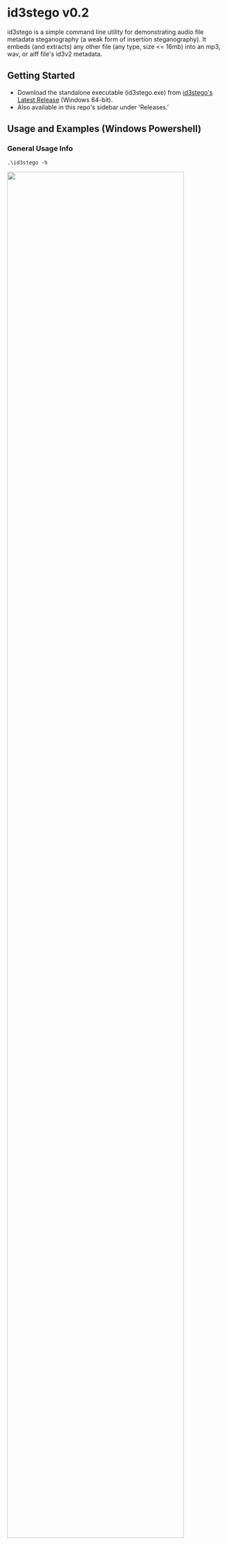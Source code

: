 # id3stego v0.2

id3stego is a simple command line utility for demonstrating audio file metadata steganography (a weak form of insertion steganography).  It embeds (and extracts) any other file (any type, size <= 16mb) into an mp3, wav, or aiff file's id3v2 metadata.  

## Getting Started 
* Download the standalone executable (id3stego.exe) from [id3stego's Latest Release](https://github.com/FrozenBurrito/id3stego/releases/tag/v0.2.0) (Windows 64-bit).
* Also available in this repo's sidebar under 'Releases.'

## Usage and Examples (Windows Powershell)

### General Usage Info
```
.\id3stego -h
```
<img src="usage-screenshots/screenshot-usage.png" width="90%" height="90%" />

### **Put (Insert) Mode**
```
.\id3stego -m put -a [audio_file] -o [other_file]
```
<img src="usage-screenshots/screenshot-put-mode.png" width="90%" height="90%" />

### **Get (Extract) Mode**
```
.\id3stego -m get -a [audio_file]
```
<img src="usage-screenshots/screenshot-get-mode.png" width="90%" height="90%" />

## Description & More Info

I wrote id3stego to help me to get better at [Rust](https://doc.rust-lang.org/stable/rust-by-example/)! I also hopes it helps my students to learn more about steganography! Here's the details:
* **Put Mode** (ex: .\id3stego -m put -a test.mp3 -o test.jpg)
    * embeds other file (ex: -o test.jpg) into audio file's (ex: -a test.mp3) id3v2 metadata
    * supports specifying full file paths outside of working directory (ex: -a c:\somewhere_else\test.mp3 -o c:\another_place\test.jpg)
    * maximum embedded file size is 16mb (max id3v2 frame size)
    * output audio file (test.mp3 + test.jpg) saved to same working directory as audio file with filename prefix 'output-'
        * ex: output-test.mp3
    * does NOT modify audio file (ex: -a test.mp3) or other file (-o test.jpg)
    * can embed multiple files into one audio file, but current version requires multiple put mode executions
        * ex step 1: .\id3stego -m put -a test.mp3 -o test.jpg
            * creates output-test.mp3 (test.mp3 + test.jpg)
        * ex step 2: .\id3stego -m put -a output-test.mp3 -o test.txt
            * creates output-output.test.mp3 (test.mp3 + test.jpg + test.txt)
    * sets frame description key to id3stego + 10 random characters (used for 'get'/'extract' mode)
* **Get Mode** (ex: .\id3stego -m get -a example-output-test.mp3)
    * extracts all files previously embedded by id3stego from audio file's (ex: -a output-test.mp3) id3v2 metadata
        * uses frame description key to search specified audio file (ex: -a output-test.mp3)
    * supports specifying full file path outside of working directory (ex: -a c:\somewhere_else\test.mp3)
    * saves extracted files to same directory as specified audio file with filename prefix 'extracted-'
        * ex: test.jpg saved as extracted-test.jpg
        * ex: test.txt saved as extracted-test.txt
    * does NOT modify audio file (ex: -a output-test.mp3)
* Demonstrates a weak form of insertion steganography.
    * As an extension activity for interested students, try using a different utility to dump and investigate all id3v2 metadata from an output file or example-output-test.mp3.  
    * Current version stores binary data in id3v2 general encapsulated object ("GEOB") frames.
        * Note that binary data could also be stored in id3v2 "PRIV" frames. 
* Note about verbosity:
    * Use quiet mode (-q) to suppress verbose output.
    * Verbose error propagation used ('?' always expanded to match, unwrap() not used)
        * There is probably a more idiomatic and less verbose way to handle error propagation (custom error types?).  

## What if I want to build id3stego myself?

Building id3stego is easy.  
* First, download and install [rustup](https://www.rust-lang.org/tools/install) (rust build tools manager)
    * Release v0.2.0 was built with `rustc 1.65.0 (897e37553 2022-11-02)'
* Recommend using [Visual Studio Code](https://code.visualstudio.com/download) with [rust-analyzer extension](https://code.visualstudio.com/docs/languages/rust).
* Next, from a Developer Powershell for VS terminal or a Visual Studio Code Powershell terminal, try: 
```
git clone https://github.com/FrozenBurrito/id3stego.git 
cd id3stego
cargo build
```
* Or, try: 
```
git clone https://github.com/FrozenBurrito/id3stego.git 
cd id3stego
cargo run -- -h
```
* To test 'get' mode with the included example, try:
```
cargo run -- -m get -a example-output-test.mp3
```

## License and Use Restriction

This project is licensed under the MIT License, subject to the following use restriction.  See the LICENSE.md file for details.

id3stego is intended and released solely for educational use, which use must comply with all applicable laws, rules, and regulations. id3stego may not be used for any other purpose. The included license is hereby amended to incorporate this restriction. 

## Suggestions or Contributions

Let me know if you have any questions or suggestions!  Please feel free to contribute.

## Authors

Jon Morris, [frozenburrito](https://github.com/frozenburrito)

## Version History
* 0.2
    * Added quiet mode (.\id3stego -q) to suppress all output except errors.
    * Added support for full file paths for audio files (-a audio_file) and other files (-o other_file).
        * Specified files no longer need to be in same working directory as id3stego.exe.
        * Output files (put mode) and extracted files (get mode) are saved to same directory as specified audio file (-a).
* 0.1
    * It works!

## Future Features or Changes (To Do List)

* (minor) Add support for embedding multiple other files with one 'put' mode execution
* (minor) Add custom frame description keys set by users with '-k' option 
    * id3stego uses the frame description key to search for and extract embedded frames containing file data
    * in v0.2, frame description key set as id3stego + 10 random chars to avoid collisions when embedding multiple files 
* (minor) Add option to set output file name (or output file name prefix)
* (minor) Add option to strip (remove) all embedded files from input audio file in 'get' mode ('-s' flag)
    * Current version does not modify audio file in 'get' mode 
* (minor) Linux build and release
* (minor/patch) Add check for tag size > 256mb, instead of relying on error propagation
* (major) Add support for other files of size > 16mb (max id3v2 frame size) by embedding data into multiple frames (note: id3v2 max tag size of 256mb)
* (major) Add option to choose whether to embed binary data in id3v2 "GEOB" frames (default) or id3v2 "PRIV" frames
* (major) GUI -- immediate mode GUIs, like [egui](https://github.com/emilk/egui), are cool!

## Helpful Links

* [id3v2 specification](https://id3.org/id3v2.3.0)
    * ["GEOB" frames](https://id3.org/id3v2.3.0#General_encapsulated_object)
    * ["PRIV" frames](https://id3.org/id3v2.3.0#Private_frame)
* [id3v2 made easy](https://id3lib.sourceforge.net/id3/easy.html)
    * Note maximum id3v2 tag size of 256mb and frame size of 16mb.
* [NASA's copyright-free audio](https://www.nasa.gov/connect/sounds/index.html) 
    * test.mp3 = http://www.nasa.gov/mp3/584791main_spookysaturn.mp3 (Cassini Mission, Saturn Radio Emissions)
* [NASA's copyright-free images](https://images.nasa.gov/) 
    * test.jpg = https://images.nasa.gov/details-art001e002065
* ["Public Domain Expansion 2022: Highlights of the Harlem Renaissance"](https://cdlib.org/cdlinfo/2022/02/14/public-domain-expansion-2022-highlights-of-the-harlem-renaissance-and-modernist-writers-in-hathitrusts-newly-opened-volumes/) 
    * test.txt = Langston Hughes' "The Dream Keeper" from *The Weary Blues* (1926)
* [Setting Default Powershell Prompt](https://learn.microsoft.com/en-us/powershell/module/microsoft.powershell.core/about/about_prompts?view=powershell-7.3) 
    * Helpful for masking local directory structure in PS prompt before taking usage screenshots
* [Ryan Levick's Introduction to Rust on Youtube (2 Parts)](https://www.youtube.com/watch?v=WnWGO-tLtLA)

## Helpful Rust Crates (Libraries)

* [rust-id3](https://docs.rs/id3/latest/id3/)
* [clap](https://docs.rs/clap/latest/clap/)
* [infer](https://crates.io/crates/infer)
